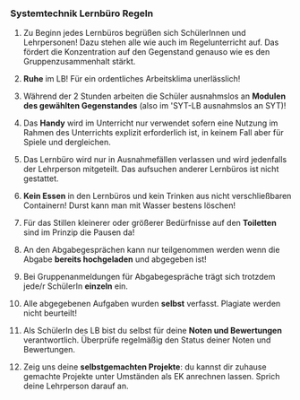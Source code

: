 ### Systemtechnik Lernbüro Regeln

1. Zu Beginn jedes Lernbüros begrüßen sich SchülerInnen und Lehrpersonen! Dazu stehen alle wie auch im Regelunterricht auf. Das fördert die Konzentration auf den Gegenstand genauso wie es den Gruppenzusammenhalt stärkt.

2. **Ruhe** im LB! Für ein ordentliches Arbeitsklima unerlässlich!

3. Während der 2 Stunden arbeiten die Schüler ausnahmslos an **Modulen des gewählten Gegenstandes** (also im 'SYT-LB ausnahmslos an SYT)!

4. Das **Handy** wird im Unterricht nur verwendet sofern eine Nutzung im Rahmen des Unterrichts explizit erforderlich ist, in keinem Fall aber für Spiele und dergleichen.

5. Das Lernbüro wird nur in Ausnahmefällen verlassen und wird jedenfalls der Lehrperson mitgeteilt. Das aufsuchen anderer Lernbüros ist nicht gestattet.

6. **Kein Essen** in den Lernbüros und kein Trinken aus nicht verschließbaren Containern! Durst kann man mit Wasser bestens löschen!

7. Für das Stillen kleinerer oder größerer Bedürfnisse auf den **Toiletten** sind im Prinzip die Pausen da!

8. An den Abgabegesprächen kann nur teilgenommen werden wenn die Abgabe **bereits hochgeladen** und abgegeben ist!

9. Bei Gruppenanmeldungen für Abgabegespräche trägt sich trotzdem jede/r SchülerIn **einzeln** ein.

10. Alle abgegebenen Aufgaben wurden **selbst** verfasst. Plagiate werden nicht beurteilt!

11. Als SchülerIn des LB bist du selbst für deine **Noten und Bewertungen** verantwortlich. Überprüfe regelmäßig den Status deiner Noten und Bewertungen.

12. Zeig uns deine **selbstgemachten Projekte**: du kannst dir zuhause gemachte Projekte unter Umständen als EK anrechnen lassen. Sprich deine Lehrperson darauf an.